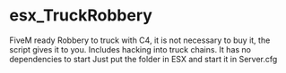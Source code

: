 # esx_TruckRobbery
FiveM ready Robbery to truck with C4, it is not necessary to buy it, the script gives it to you. Includes hacking into truck chains. It has no dependencies to start Just put the folder in ESX and start it in Server.cfg
